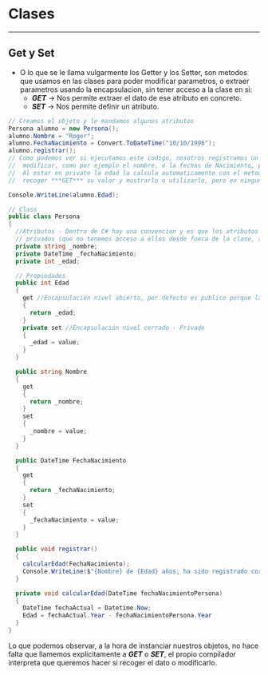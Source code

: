 # Clases
---

## Get y Set

- O lo que se le llama vulgarmente los Getter y los Setter, son metodos que usamos en las clases para poder modificar parametros, o extraer parametros usando la encapsulacion, sin tener acceso a la clase en si:
  - ***GET*** -> Nos permite extraer el dato de ese atributo en concreto. 
  - ***SET*** -> Nos permite definir un atributo.

```c#
// Creamos el objeto y le mandamos algunos atributos
Persona alumno = new Persona();
alumno.Nombre = "Roger";
alumno.FechaNacimiento = Convert.ToDateTime("10/10/1996");
alumno.registrar();
// Como podemos ver si ejecutamos este codigo, nosotros registramos un alumno y las caracteristicas ***public*** las podemos 
//  modificar, como por ejemplo el nombre, o la fechas de Nacimiento, pero la edad no la podemos definir nosotros. 
//  Al estar en private la edad la calcula automaticamente con el metodo nuetra clase. Lo unico que podemos hacer con la edad es 
//  recoger ***GET*** su valor y mostrarlo o utilizarlo, pero en ningun caso podemos definirlo ***SET***.

Console.WriteLine(alumno.Edad);

// Class
public class Persona
{
  //Atributos - Dentro de C# hay una convencion y es que los atributos que son 
  // privados (que no tenemos acceso a ellos desde fuera de la clase, se escriben siempre con un _ al inicio del nombre)
  private string _nombre;
  private DateTime _fechaNacimiento;
  private int _edad;

  // Propiedades
  public int Edad
  {
    get //Encapsulación nivel abierto, por defecto es publico porque la propiedad es publico
    {
      return _edad;  
    }
    private set //Encapsulación nivel cerrado - Privado
    {
      _edad = value;
    }
  }

  public string Nombre
  {
    get
    {
      return _nombre;
    }
    set
    {
      _nombre = value;
    }
  }

  public DateTime FechaNacimiento
  {
    get
    {
      return _fechaNacimiento;
    }
    set
    {
      _fechaNacimiento = value;
    }
  }

  public void registrar()
  {
    calcularEdad(FechaNacimiento);
    Console.WriteLine($"{Nombre} de {Edad} años, ha sido registrado correctamente");
  }

  private void calcularEdad(DateTime fechaNacimientoPersona)
  {
    DateTime fechaActual = Datetime.Now;
    Edad = fechaActual.Year - fechaNacimientoPersona.Year
  }
}
```

Lo que podemos observar, a la hora de instanciar nuestros objetos, no hace falta que llamemos explicitamente a ***GET*** o ***SET***, el propio compilador interpreta que queremos hacer si recoger el dato o modificarlo. 
